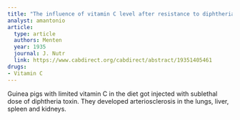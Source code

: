 ```yaml
---
title: "The influence of vitamin C level after resistance to diphtheria toxin"
analyst: amantonio
article:
  type: article
  authors: Menten
  year: 1935
  journal: J. Nutr
  link: https://www.cabdirect.org/cabdirect/abstract/19351405461
drugs:
- Vitamin C
---
```


Guinea pigs with limited vitamin C in the diet got injected with sublethal dose of diphtheria toxin. They developed arteriosclerosis in the lungs, liver, spleen and kidneys.
